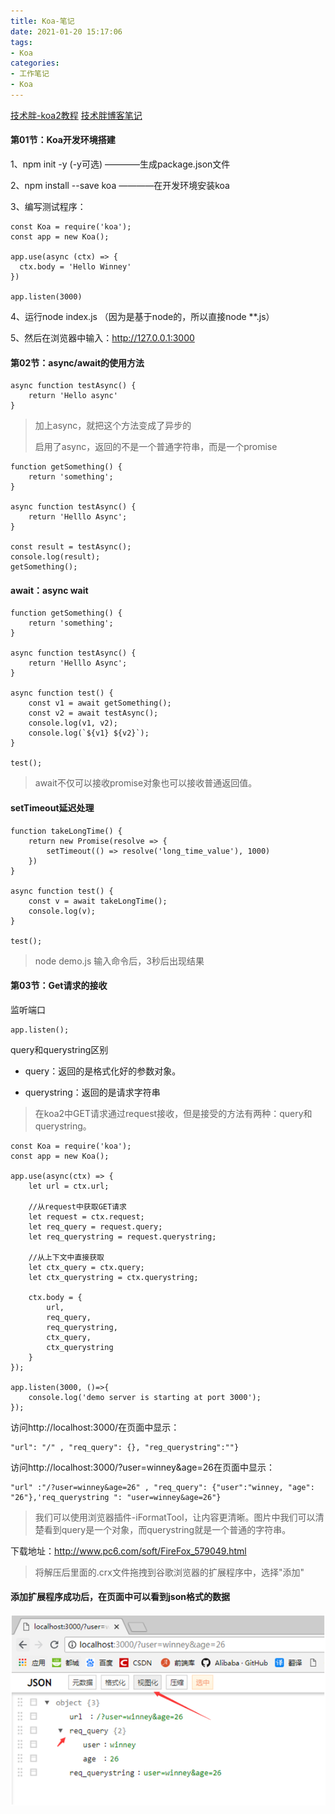 ```yaml
---
title: Koa-笔记
date: 2021-01-20 15:17:06
tags:
- Koa
categories: 
- 工作笔记
- Koa
---
```


[技术胖-koa2教程](https://www.bilibili.com/video/BV1Pt41127sj?from=search&seid=17378531192218366513)    [技术胖博客笔记](http://www.jspang.com/detailed?id=34)

#### 第01节：Koa开发环境搭建

1、npm init -y (-y可选)  ————生成package.json文件

2、npm install --save koa ————在开发环境安装koa

3、编写测试程序：

```
const Koa = require('koa');
const app = new Koa();

app.use(async (ctx) => {
  ctx.body = 'Hello Winney'  
})

app.listen(3000)
```

4、运行node index.js  （因为是基于node的，所以直接node **.js）

5、然后在浏览器中输入：http://127.0.0.1:3000

#### 第02节：async/await的使用方法

```
async function testAsync() {
	return 'Hello async'
}
```

> 加上async，就把这个方法变成了异步的
>
> 启用了async，返回的不是一个普通字符串，而是一个promise

```
function getSomething() {
    return 'something';
}

async function testAsync() {
    return 'Helllo Async';
}

const result = testAsync();
console.log(result);
getSomething();
```

#### await：async wait 

```
function getSomething() {
    return 'something';
}

async function testAsync() {
    return 'Helllo Async';
}

async function test() {
    const v1 = await getSomething();
    const v2 = await testAsync();
    console.log(v1, v2);
    console.log(`${v1} ${v2}`);
}

test();
```

> await不仅可以接收promise对象也可以接收普通返回值。

#### setTimeout延迟处理

```
function takeLongTime() {
    return new Promise(resolve => {
        setTimeout(() => resolve('long_time_value'), 1000)
    })
}

async function test() {
    const v = await takeLongTime();
    console.log(v);
}

test();
```

> node demo.js     输入命令后，3秒后出现结果

#### 第03节：Get请求的接收

监听端口

```
app.listen();
```

query和querystring区别

- query：返回的是格式化好的参数对象。

- querystring：返回的是请求字符串

> 在koa2中GET请求通过request接收，但是接受的方法有两种：query和querystring。

```
const Koa = require('koa');
const app = new Koa();

app.use(async(ctx) => {
    let url = ctx.url;

    //从request中获取GET请求
    let request = ctx.request;
    let req_query = request.query;
    let req_querystring = request.querystring;

    //从上下文中直接获取
    let ctx_query = ctx.query;
    let ctx_querystring = ctx.querystring;

    ctx.body = {
        url,
        req_query,
        req_querystring,
        ctx_query,
        ctx_querystring
    }
});

app.listen(3000, ()=>{
    console.log('demo server is starting at port 3000');
});
```

访问http://localhost:3000/在页面中显示：

```
"url": "/" , "req_query": {}, "reg_querystring":""}
```

访问http://localhost:3000/?user=winney&age=26在页面中显示：

```
"url" :"/?user=winney&age=26" , "req_query": {"user":"winney, "age": "26"},'req_querystring ": "user=winney&age=26"}

```

> 我们可以使用浏览器插件-iFormatTool，让内容更清晰。图片中我们可以清楚看到query是一个对象，而querystring就是一个普通的字符串。

下载地址：http://www.pc6.com/soft/FireFox_579049.html

> 将解压后里面的.crx文件拖拽到谷歌浏览器的扩展程序中，选择"添加"

#### 添加扩展程序成功后，在页面中可以看到json格式的数据

![谷歌浏览器添加查看json格式数据的扩展](https://raw.githubusercontent.com/winney07/Images/main/winney07.github.io/Koa-%E7%AC%94%E8%AE%B0/note1.png)



#### 